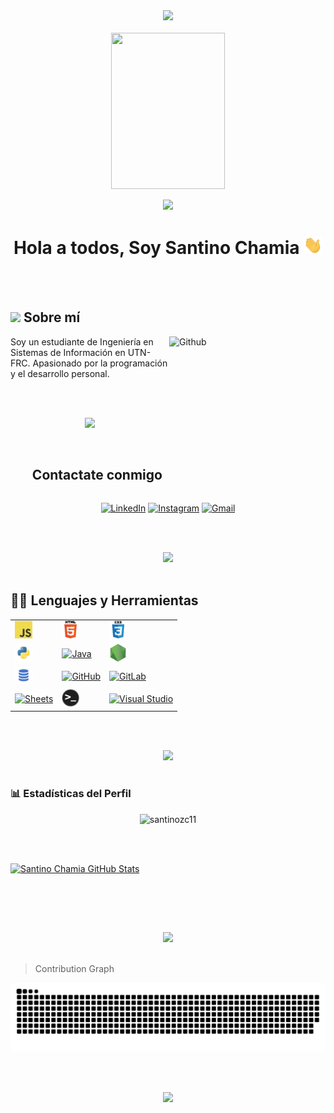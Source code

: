 <div align="center">
  <img src="https://user-images.githubusercontent.com/73097560/115834477-dbab4500-a447-11eb-908a-139a6edaec5c.gif"><br><br>
</div>

<div align="center">
  <img src="https://github.com/Mo-Alsehli/Mo-Alsehli/assets/98949843/7b841857-16fb-422d-9297-be42e3eaf3a9" height="250px" width="60%" />
</div>

<p align="center">
  <img src="https://readme-typing-svg.herokuapp.com/?font=Tourney&center=true&color=2CFF00&size=40&width=750&height=80&lines=Santino%20Chamia"/>
</p>

<h1 align="center">Hola a todos, Soy Santino Chamia <img  src="https://raw.githubusercontent.com/ABSphreak/ABSphreak/master/gifs/Hi.gif" width="30px"></h1>

<br><br>

## <img src="https://github.com/7oSkaaa/7oSkaaa/blob/main/Images/about_me.gif?raw=true" width="50px"> Sobre mí

<div>
  <img align="right" width="250px" height="200px" alt="Github" src="https://github.com/Mo-Alsehli/Mo-Alsehli/assets/98949843/92f233e8-fd56-4521-bc8e-b48fe669209a" />
  
  Soy un estudiante de Ingeniería en Sistemas de Información en UTN-FRC. Apasionado por la programación y el desarrollo personal.
</div>

<br><br>

<div align="center">
  <img src="https://user-images.githubusercontent.com/73097560/115834477-dbab4500-a447-11eb-908a-139a6edaec5c.gif"><br><br>
</div>

<div id="user-content-toc" align="center">
  <ul>
    <summary><h2 style="display: inline-block">Contactate conmigo</h2></summary>
  </ul>
  
  <!-- Icons and links --> 
  <p align="center">
    <a href="https://www.linkedin.com/in/santino-zahir-chamia-988237238/"><img alt="LinkedIn" title="LinkedIn" src="https://img.shields.io/badge/-LinkedIn-0077B5?style=for-the-badge&logo=linkedin&logoColor=white"/></a>
    <a href="https://www.instagram.com/santinozc/"><img alt="Instagram" title="Instagram" src="https://img.shields.io/badge/-Instagram-E4405F?style=for-the-badge&logo=instagram&logoColor=white"/></a>
    <a href="mailto:santinochamia1192@gmail.com"><img alt="Gmail" title="Gmail" src="https://img.shields.io/badge/-Gmail-D14836?style=for-the-badge&logo=gmail&logoColor=white"/></a>
  </p>
</div>

<br><br>

<div align="center">
  <img src="https://user-images.githubusercontent.com/73097560/115834477-dbab4500-a447-11eb-908a-139a6edaec5c.gif"><br><br>
</div>

## 👨‍💻 Lenguajes y Herramientas

<div align="center">
  <table>
    <tbody>
      <tr>
        <td><a href="#"><img alt="JavaScript" title="JavaScript" height="28px" src="https://raw.githubusercontent.com/github/explore/80688e429a7d4ef2fca1e82350fe8e3517d3494d/topics/javascript/javascript.png" /></a></td>
        <td><a href="#"><img alt="HTML5" title="HTML5" height="28px" src="https://raw.githubusercontent.com/github/explore/80688e429a7d4ef2fca1e82350fe8e3517d3494d/topics/html/html.png" /></a></td>
        <td><a href="#"><img alt="CSS3" title="CSS3" height="28px" src="https://raw.githubusercontent.com/github/explore/80688e429a7d4ef2fca1e82350fe8e3517d3494d/topics/css/css.png" /></a></td>
      </tr>
      <tr>
        <td><a href="#"><img alt="Python" title="Python" height="28px" src="https://raw.githubusercontent.com/github/explore/80688e429a7d4ef2fca1e82350fe8e3517d3494d/topics/python/python.png" /></a></td>
        <td><a href="#"><img alt="Java" title="Java" height="28px" src="https://img.icons8.com/color/48/000000/java-coffee-cup-logo.png" /></a></td>
        <td><a href="#"><img alt="NodeJS" title="NodeJS" height="28px" src="https://raw.githubusercontent.com/github/explore/80688e429a7d4ef2fca1e82350fe8e3517d3494d/topics/nodejs/nodejs.png" /></a></td>
      </tr>
      <tr> 
        <td><a href="#"><img alt="SQL" title="SQL" height="28px" src="https://raw.githubusercontent.com/github/explore/80688e429a7d4ef2fca1e82350fe8e3517d3494d/topics/sql/sql.png" /></a></td>
        <td><a href="#"><img alt="GitHub" title="GitHub" height="28px" src="https://i.imgur.com/DZgetVv.png" /></a></td>
        <td><a href="#"><img alt="GitLab" title="GitLab" height="28px" src="https://img.icons8.com/color/48/000000/gitlab.png" /></a></td>
      </tr>
      <tr>
        <td><a href="#"><img alt="Sheets" title="Sheets" height="28px" src="https://img.icons8.com/color/48/000000/google-sheets.png" /></a></td>
        <td><a href="#"><img alt="Terminal" title="Terminal" height="28px" src="https://raw.githubusercontent.com/github/explore/80688e429a7d4ef2fca1e82350fe8e3517d3494d/topics/terminal/terminal.png" /></a></td>
        <td><a href="#"><img alt="Visual Studio" title="Visual Studio Code" height="28px" src="https://img.icons8.com/fluent/48/000000/visual-studio-code-2019.png" /></a></td>
      </tr>
    </tbody>
  </table>
</div>

<br><br>

<div align="center">
  <img src="https://user-images.githubusercontent.com/73097560/115834477-dbab4500-a447-11eb-908a-139a6edaec5c.gif"><br><br>
</div>

### 📊 Estadísticas del Perfil

<p align="center">
  <img src="https://github-readme-stats.vercel.app/api/top-langs?username=santinozc11&show_icons=true&locale=en&layout=compact" alt="santinozc11" />
</p>

<br><br>

[![Santino Chamia GitHub Stats](https://github-readme-stats.vercel.app/api?username=santinozc11&show_icons=true&title_color=fff&icon_color=79ff97&text_color=9f9f9f&bg_color=151515)](https://github.com/santinozc11/github-readme-stats)

<p align="center">
  <img src="https://github-readme-streak-stats.herokuapp.com/?user=santinozc11&theme=dark&background=0d1117&date_format=M%20j%5B%2C%20Y%5D" alt="" />
</p>

<br><br>

<div align="center">
  <img src="https://user-images.githubusercontent.com/73097560/115834477-dbab4500-a447-11eb-908a-139a6edaec5c.gif"><br><br>
</div>

> Contribution Graph

<div align="center">
  <img src="https://github.com/1999AZZAR/1999AZZAR/blob/readme/resources/img/grid-snake.svg" alt="snake" />
</div>

<br><br>

<div align="center">
  <img src="https://user-images.githubusercontent.com/73097560/115834477-dbab4500-a447-11eb-908a-139a6edaec5c.gif"><br><br>

